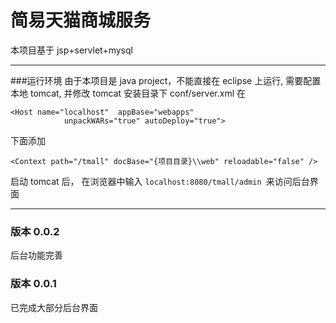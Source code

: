 # 简易天猫商城服务
本项目基于 jsp+servlet+mysql
***
###运行环境
由于本项目是 java project，不能直接在 eclipse 上运行, 需要配置本地 tomcat, 并修改 tomcat 安装目录下 conf/server.xml
在
```
<Host name="localhost"  appBase="webapps"
            unpackWARs="true" autoDeploy="true">
```
下面添加
```
<Context path="/tmall" docBase="{项目目录}\\web" reloadable="false" />
```
启动 tomcat 后， 在浏览器中输入 ``localhost:8080/tmall/admin ``来访问后台界面
***
### 版本 0.0.2
后台功能完善

### 版本 0.0.1
已完成大部分后台界面
